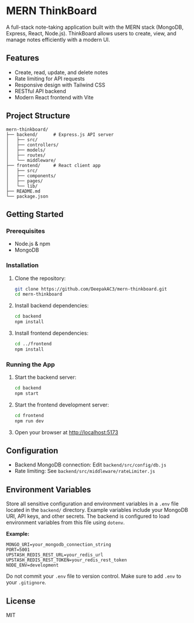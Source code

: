 # MERN ThinkBoard

A full-stack note-taking application built with the MERN stack (MongoDB, Express, React, Node.js). ThinkBoard allows users to create, view, and manage notes efficiently with a modern UI.

## Features

- Create, read, update, and delete notes
- Rate limiting for API requests
- Responsive design with Tailwind CSS
- RESTful API backend
- Modern React frontend with Vite

## Project Structure

```
mern-thinkboard/
├── backend/      # Express.js API server
│   ├── src/
│   ├── controllers/
│   ├── models/
│   ├── routes/
│   └── middleware/
├── frontend/     # React client app
│   ├── src/
│   ├── components/
│   ├── pages/
│   └── lib/
├── README.md
└── package.json
```

## Getting Started

### Prerequisites

- Node.js & npm
- MongoDB

### Installation

1. Clone the repository:

   ```bash
   git clone https://github.com/DeepakAC3/mern-thinkboard.git
   cd mern-thinkboard
   ```

2. Install backend dependencies:

   ```bash
   cd backend
   npm install
   ```

3. Install frontend dependencies:
   ```bash
   cd ../frontend
   npm install
   ```

### Running the App

1. Start the backend server:

   ```bash
   cd backend
   npm start
   ```

2. Start the frontend development server:

   ```bash
   cd frontend
   npm run dev
   ```

3. Open your browser at [http://localhost:5173](http://localhost:5173)

## Configuration

- Backend MongoDB connection: Edit `backend/src/config/db.js`
- Rate limiting: See `backend/src/middleware/rateLimiter.js`

## Environment Variables

Store all sensitive configuration and environment variables in a `.env` file located in the `backend/` directory. Example variables include your MongoDB URI, API keys, and other secrets. The backend is configured to load environment variables from this file using `dotenv`.

**Example:**

```
MONGO_URI=your_mongodb_connection_string
PORT=5001
UPSTASH_REDIS_REST_URL=your_redis_url
UPSTASH_REDIS_REST_TOKEN=your_redis_rest_token
NODE_ENV=development
```

Do not commit your `.env` file to version control. Make sure to add `.env` to your `.gitignore`.

## License

MIT
